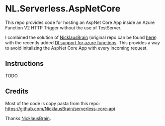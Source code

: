 # NL.Serverless.AspNetCore
This repo provides code for hosting an AspNet Core App inside an Azure Function V2 HTTP Trigger without the use of TestServer.

I combined the solution of <a href="https://github.com/NicklausBrain">NicklausBrain</a> (original repo can be found <a href="https://github.com/NicklausBrain/serverless-core-api">here</a>) with the recently added <a href="https://docs.microsoft.com/en-US/azure/azure-functions/functions-dotnet-dependency-injection">DI support for azure functions</a>. This provides a way to avoid initalizing the AspNet Core App with every incoming request.

## Instructions
TODO

## Credits
Most of the code is copy pasta from this repo:
https://github.com/NicklausBrain/serverless-core-api

Thanks <a href="https://github.com/NicklausBrain">NicklausBrain</a>.
